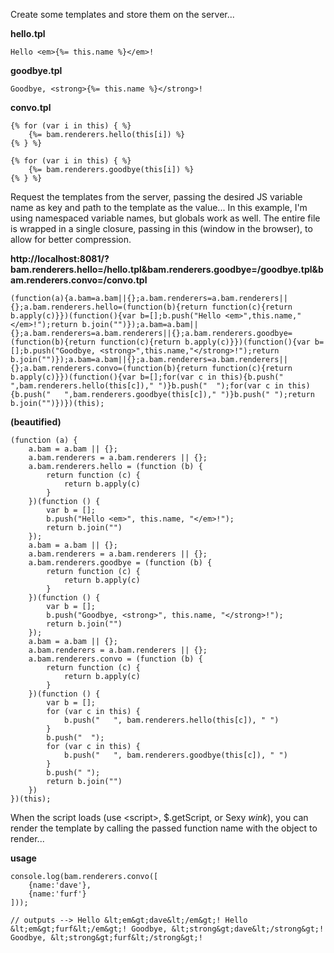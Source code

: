 Create some templates and store them on the server...

**hello.tpl**

  	Hello <em>{%= this.name %}</em>!

**goodbye.tpl**

  	Goodbye, <strong>{%= this.name %}</strong>!

**convo.tpl**

  	{% for (var i in this) { %}
    	{%= bam.renderers.hello(this[i]) %}
  	{% } %}

  	{% for (var i in this) { %}
    	{%= bam.renderers.goodbye(this[i]) %}
  	{% } %}


Request the templates from the server, passing the desired JS variable name as key and path to the template as the value...
In this example, I'm using namespaced variable names, but globals work as well. The entire file is wrapped in a single closure, passing in this (window in the browser), to allow for better compression.

**http://localhost:8081/?bam.renderers.hello=/hello.tpl&bam.renderers.goodbye=/goodbye.tpl&bam.renderers.convo=/convo.tpl**

  	(function(a){a.bam=a.bam||{};a.bam.renderers=a.bam.renderers||{};a.bam.renderers.hello=(function(b){return function(c){return b.apply(c)}})(function(){var b=[];b.push("Hello <em>",this.name,"</em>!");return b.join("")});a.bam=a.bam||{};a.bam.renderers=a.bam.renderers||{};a.bam.renderers.goodbye=(function(b){return function(c){return b.apply(c)}})(function(){var b=[];b.push("Goodbye, <strong>",this.name,"</strong>!");return b.join("")});a.bam=a.bam||{};a.bam.renderers=a.bam.renderers||{};a.bam.renderers.convo=(function(b){return function(c){return b.apply(c)}})(function(){var b=[];for(var c in this){b.push("   ",bam.renderers.hello(this[c])," ")}b.push("  ");for(var c in this){b.push("   ",bam.renderers.goodbye(this[c])," ")}b.push(" ");return b.join("")})})(this);

**(beautified)**

	(function (a) {
	    a.bam = a.bam || {};
	    a.bam.renderers = a.bam.renderers || {};
	    a.bam.renderers.hello = (function (b) {
	        return function (c) {
	            return b.apply(c)
	        }
	    })(function () {
	        var b = [];
	        b.push("Hello <em>", this.name, "</em>!");
	        return b.join("")
	    });
	    a.bam = a.bam || {};
	    a.bam.renderers = a.bam.renderers || {};
	    a.bam.renderers.goodbye = (function (b) {
	        return function (c) {
	            return b.apply(c)
	        }
	    })(function () {
	        var b = [];
	        b.push("Goodbye, <strong>", this.name, "</strong>!");
	        return b.join("")
	    });
	    a.bam = a.bam || {};
	    a.bam.renderers = a.bam.renderers || {};
	    a.bam.renderers.convo = (function (b) {
	        return function (c) {
	            return b.apply(c)
	        }
	    })(function () {
	        var b = [];
	        for (var c in this) {
	            b.push("   ", bam.renderers.hello(this[c]), " ")
	        }
	        b.push("  ");
	        for (var c in this) {
	            b.push("   ", bam.renderers.goodbye(this[c]), " ")
	        }
	        b.push(" ");
	        return b.join("")
	    })
	})(this);


When the script loads (use &lt;script&gt;, $.getScript, or Sexy *wink*), you can render the template by calling the passed function name with the object to render...

**usage**

	console.log(bam.renderers.convo([
	    {name:'dave'},
	    {name:'furf'}
	]));

  	// outputs --> Hello &lt;em&gt;dave&lt;/em&gt;! Hello &lt;em&gt;furf&lt;/em&gt;! Goodbye, &lt;strong&gt;dave&lt;/strong&gt;! Goodbye, &lt;strong&gt;furf&lt;/strong&gt;! 
